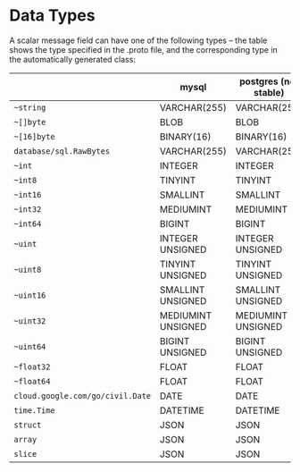# Data Types

A scalar message field can have one of the following types – the table shows the type specified in the .proto file, and the corresponding type in the automatically generated class:

|                                  | mysql              | postgres (not stable) | sqlite (not stable) |
| -------------------------------- | ------------------ | --------------------- | ------------------- |
| `~string`                        | VARCHAR(255)       | VARCHAR(255)          | VARCHAR(255)        |
| `~[]byte`                        | BLOB               | BLOB                  | BLOB                |
| `~[16]byte`                      | BINARY(16)         | BINARY(16)            | BINARY(16)          |
| `database/sql.RawBytes`          | VARCHAR(255)       | VARCHAR(255)          | VARCHAR(255)        |
| `~int`                           | INTEGER            | INTEGER               | INTEGER             |
| `~int8`                          | TINYINT            | TINYINT               | TINYINT             |
| `~int16`                         | SMALLINT           | SMALLINT              | SMALLINT            |
| `~int32`                         | MEDIUMINT          | MEDIUMINT             | MEDIUMINT           |
| `~int64`                         | BIGINT             | BIGINT                | BIGINT              |
| `~uint`                          | INTEGER UNSIGNED   | INTEGER UNSIGNED      | INTEGER UNSIGNED    |
| `~uint8`                         | TINYINT UNSIGNED   | TINYINT UNSIGNED      | TINYINT UNSIGNED    |
| `~uint16`                        | SMALLINT UNSIGNED  | SMALLINT UNSIGNED     | SMALLINT UNSIGNED   |
| `~uint32`                        | MEDIUMINT UNSIGNED | MEDIUMINT UNSIGNED    | MEDIUMINT UNSIGNED  |
| `~uint64`                        | BIGINT UNSIGNED    | BIGINT UNSIGNED       | BIGINT UNSIGNED     |
| `~float32`                       | FLOAT              | FLOAT                 | FLOAT               |
| `~float64`                       | FLOAT              | FLOAT                 | FLOAT               |
| `cloud.google.com/go/civil.Date` | DATE               | DATE                  | DATE                |
| `time.Time`                      | DATETIME           | DATETIME              | DATETIME            |
| `struct`                         | JSON               | JSON                  | JSON                |
| `array`                          | JSON               | JSON                  | JSON                |
| `slice`                          | JSON               | JSON                  | JSON                |
